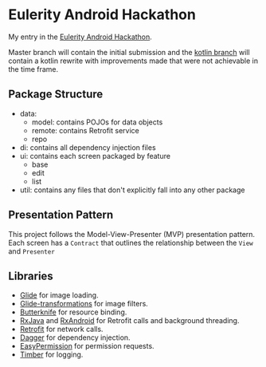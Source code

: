 # Eulerity Android Hackathon

My entry in the [Eulerity Android Hackathon](https://eulerity-hackathon.appspot.com/). 

Master branch will contain the initial submission and the [kotlin branch](https://github.com/WhosNickDoglio/EulerityHackathon/tree/kotlin) 
will contain a kotlin rewrite with improvements made that were not achievable in the time frame.

## Package Structure

* data: 
    * model: contains POJOs for data objects
    * remote: contains Retrofit service
    * repo
* di: contains all dependency injection files 
* ui: contains each screen packaged by feature
    * base
    * edit
    * list
* util: contains any files that don't explicitly fall into any other package

## Presentation Pattern

This project follows the Model-View-Presenter (MVP) presentation pattern. Each screen has a `Contract` that outlines the 
relationship between the `View` and `Presenter` 
 
 
## Libraries 

- [Glide](https://bumptech.github.io/glide/) for image loading.
- [Glide-transformations](https://github.com/wasabeef/glide-transformations) for image filters.
- [Butterknife](https://jakewharton.github.io/butterknife/) for resource binding.
- [RxJava](https://github.com/ReactiveX/RxJava) and [RxAndroid](https://github.com/ReactiveX/RxAndroid) for Retrofit calls and 
background threading.
- [Retrofit](https://square.github.io/retrofit/) for network calls.
- [Dagger](https://google.github.io/dagger/) for dependency injection.
- [EasyPermission](https://github.com/googlesamples/easypermissions) for permission requests.
- [Timber](https://github.com/JakeWharton/timber) for logging.